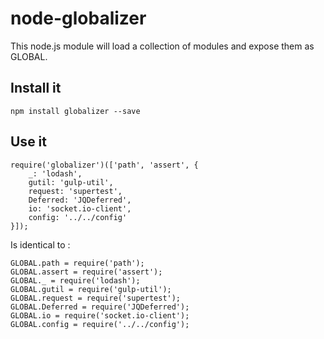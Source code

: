 node-globalizer
===============

This node.js module will load a collection of modules and expose them as GLOBAL.

Install it
----------

```
npm install globalizer --save
```

Use it
------

```
require('globalizer')(['path', 'assert', {
    _: 'lodash',
    gutil: 'gulp-util',
    request: 'supertest',
    Deferred: 'JQDeferred',
    io: 'socket.io-client',
    config: '../../config'
}]);
```

Is identical to :

```
GLOBAL.path = require('path');
GLOBAL.assert = require('assert');
GLOBAL._ = require('lodash');
GLOBAL.gutil = require('gulp-util');
GLOBAL.request = require('supertest');
GLOBAL.Deferred = require('JQDeferred');
GLOBAL.io = require('socket.io-client');
GLOBAL.config = require('../../config');
```